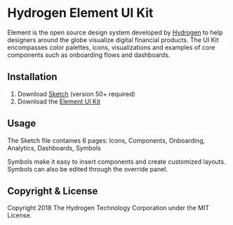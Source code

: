 # Hydrogen Element UI Kit
Element is the open source design system developed by <a href="https://www.hydrogenplatform.com">Hydrogen</a> to help designers around the globe visualize digital financial products. The UI Kit encompasses color palettes, icons, visualizations and examples of core components such as onboarding flows and dashboards.

## Installation
1. Download <a href="https://www.sketchapp.com/updates/">Sketch</a> (version 50+ required)
2. Download the <a href="https://github.com/hydrogen-dev/element-ui-kit/blob/master/Hydrogen_Element_UI_Kit_1.0.0.sketch">Element UI Kit</a>

## Usage
The Sketch file containes 6 pages: Icons, Components, Onboarding, Analytics, Dashboards, Symbols

Symbols make it easy to insert components and create customized layouts. Symbols can also be edited through the override panel. 

## Copyright & License
Copyright 2018 The Hydrogen Technology Corporation under the MIT License.

